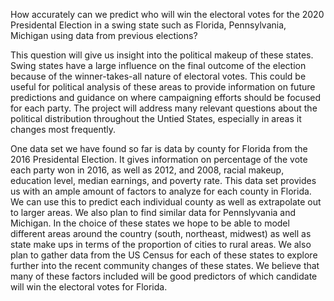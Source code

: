 How accurately can we predict who will win the electoral votes for the 2020 Presidental Election in a swing state such as Florida, Pennsylvania, Michigan using data from previous elections?


This question will give us insight into the political makeup of these states. Swing states have a large influence on the final outcome of the election because of the winner-takes-all nature of electoral votes. This could be useful for political analysis of these areas to provide information on future predictions and guidance on where campaigning efforts should be focused for each party. The project will address many relevant questions about the political distribution throughout the Untied States, especially in areas it changes most frequently. 
 

One data set we have found so far is data by county for Florida from the 2016 Presidental Election. It gives information on percentage of the vote each party won in 2016, as well as 2012, and 2008, racial makeup, education level, median earnings, and poverty rate. This data set provides us with an ample amount of factors to analyze for each county in Florida. We can use this to predict each individual county as well as extrapolate out to larger areas. We also plan to find similar data for Pennslyvania and Michigan. In the choice of these states we hope to be able to model different areas around the country (south, northeast, midwest) as well as state make ups in terms of the proportion of cities to rural areas. We also plan to gather data from the US Census for each of these states to explore further into the recent community changes of these states. We believe that many of these factors included will be good predictors of which candidate will win the electoral votes for Florida. 
